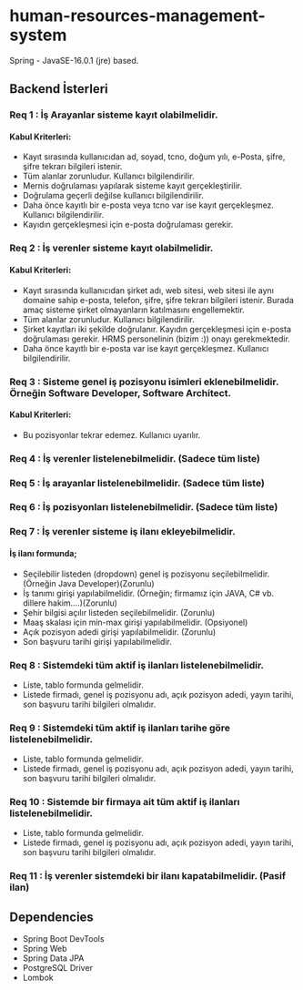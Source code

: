 # human-resources-management-system

Spring - JavaSE-16.0.1 (jre) based.
## Backend İsterleri
### Req 1 : İş Arayanlar sisteme kayıt olabilmelidir.
#### Kabul Kriterleri:
 * Kayıt sırasında kullanıcıdan ad, soyad, tcno, doğum yılı, e-Posta, şifre, şifre tekrarı bilgileri istenir.
 * Tüm alanlar zorunludur. Kullanıcı bilgilendirilir.
 * Mernis doğrulaması yapılarak sisteme kayıt gerçekleştirilir.
 * Doğrulama geçerli değilse kullanıcı bilgilendirilir.
 * Daha önce kayıtlı bir e-posta veya tcno var ise kayıt gerçekleşmez. Kullanıcı bilgilendirilir.
 * Kayıdın gerçekleşmesi için e-posta doğrulaması gerekir.

### Req 2 : İş verenler sisteme kayıt olabilmelidir.
#### Kabul Kriterleri:
 * Kayıt sırasında kullanıcıdan şirket adı, web sitesi, web sitesi ile aynı domaine sahip e-posta, telefon, şifre, şifre tekrarı bilgileri istenir. Burada amaç sisteme şirket olmayanların katılmasını engellemektir.
 * Tüm alanlar zorunludur. Kullanıcı bilgilendirilir.
 * Şirket kayıtları iki şekilde doğrulanır. Kayıdın gerçekleşmesi için e-posta doğrulaması gerekir. HRMS personelinin (bizim :)) onayı gerekmektedir.
 * Daha önce kayıtlı bir e-posta var ise kayıt gerçekleşmez. Kullanıcı bilgilendirilir.

### Req 3 : Sisteme genel iş pozisyonu isimleri eklenebilmelidir. Örneğin Software Developer, Software Architect.
#### Kabul Kriterleri:
 * Bu pozisyonlar tekrar edemez. Kullanıcı uyarılır.
### Req 4 : İş verenler listelenebilmelidir. (Sadece tüm liste)
### Req 5 : İş arayanlar listelenebilmelidir. (Sadece tüm liste)
### Req 6 : İş pozisyonları listelenebilmelidir. (Sadece tüm liste)
### Req 7 : İş verenler sisteme iş ilanı ekleyebilmelidir.
#### İş ilanı formunda;
 * Seçilebilir listeden (dropdown) genel iş pozisyonu seçilebilmelidir.(Örneğin Java Developer)(Zorunlu)
 * İş tanımı girişi yapılabilmelidir. (Örneğin; firmamız için JAVA, C# vb. dillere hakim....)(Zorunlu)
 * Şehir bilgisi açılır listeden seçilebilmelidir. (Zorunlu)
 * Maaş skalası için min-max girişi yapılabilmelidir. (Opsiyonel)
 * Açık pozisyon adedi girişi yapılabilmelidir. (Zorunlu)
 * Son başvuru tarihi girişi yapılabilmelidir.
### Req 8 : Sistemdeki tüm aktif iş ilanları listelenebilmelidir.
 * Liste, tablo formunda gelmelidir.
 * Listede firmadı, genel iş pozisyonu adı, açık pozisyon adedi, yayın tarihi, son başvuru tarihi bilgileri olmalıdır.
### Req 9 : Sistemdeki tüm aktif iş ilanları tarihe göre listelenebilmelidir.
 * Liste, tablo formunda gelmelidir.
 * Listede firmadı, genel iş pozisyonu adı, açık pozisyon adedi, yayın tarihi, son başvuru tarihi bilgileri olmalıdır.
### Req 10 : Sistemde bir firmaya ait tüm aktif iş ilanları listelenebilmelidir.
 * Liste, tablo formunda gelmelidir.
 * Listede firmadı, genel iş pozisyonu adı, açık pozisyon adedi, yayın tarihi, son başvuru tarihi bilgileri olmalıdır.
### Req 11 : İş verenler sistemdeki bir ilanı kapatabilmelidir. (Pasif ilan)



## Dependencies
  * Spring Boot DevTools
  * Spring Web
  * Spring Data JPA
  * PostgreSQL Driver
  * Lombok

